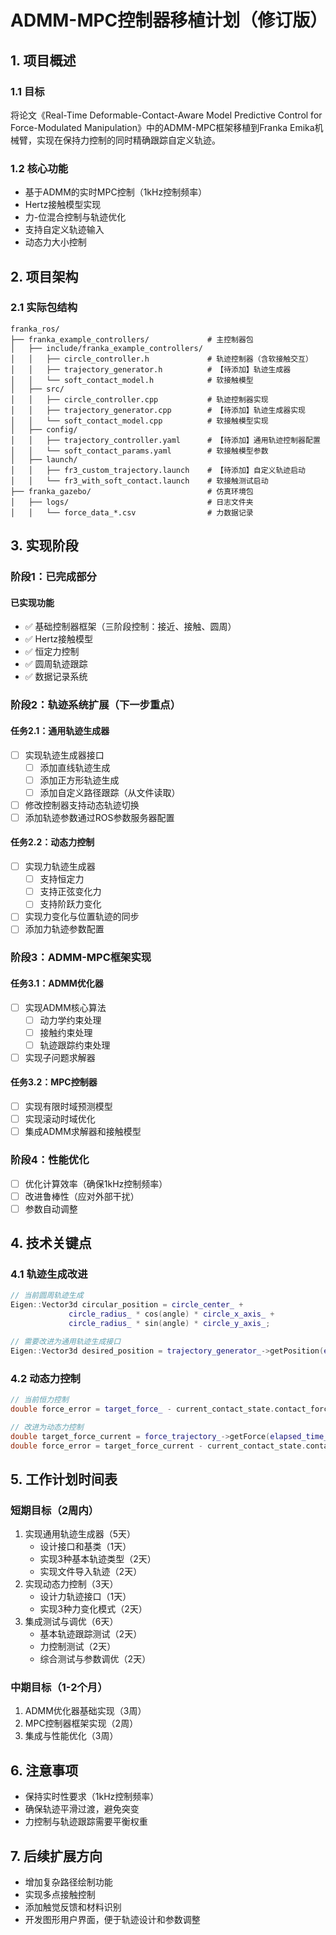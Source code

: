 # ADMM-MPC控制器移植计划（修订版）

## 1. 项目概述

### 1.1 目标
将论文《Real-Time Deformable-Contact-Aware Model Predictive Control for Force-Modulated Manipulation》中的ADMM-MPC框架移植到Franka Emika机械臂，实现在保持力控制的同时精确跟踪自定义轨迹。

### 1.2 核心功能
- 基于ADMM的实时MPC控制（1kHz控制频率）
- Hertz接触模型实现
- 力-位混合控制与轨迹优化
- 支持自定义轨迹输入
- 动态力大小控制

## 2. 项目架构

### 2.1 实际包结构
```
franka_ros/
├── franka_example_controllers/             # 主控制器包
│   ├── include/franka_example_controllers/
│   │   ├── circle_controller.h             # 轨迹控制器（含软接触交互）
│   │   ├── trajectory_generator.h          # 【待添加】轨迹生成器
│   │   └── soft_contact_model.h            # 软接触模型
│   ├── src/
│   │   ├── circle_controller.cpp           # 轨迹控制器实现
│   │   ├── trajectory_generator.cpp        # 【待添加】轨迹生成器实现
│   │   └── soft_contact_model.cpp          # 软接触模型实现
│   ├── config/
│   │   ├── trajectory_controller.yaml      # 【待添加】通用轨迹控制器配置
│   │   └── soft_contact_params.yaml        # 软接触模型参数
│   ├── launch/
│   │   ├── fr3_custom_trajectory.launch    # 【待添加】自定义轨迹启动
│   │   └── fr3_with_soft_contact.launch    # 软接触测试启动
├── franka_gazebo/                          # 仿真环境包
│   ├── logs/                               # 日志文件夹
│   │   └── force_data_*.csv                # 力数据记录
```

## 3. 实现阶段

### 阶段1：已完成部分

#### 已实现功能
- ✅ 基础控制器框架（三阶段控制：接近、接触、圆周）
- ✅ Hertz接触模型
- ✅ 恒定力控制
- ✅ 圆周轨迹跟踪
- ✅ 数据记录系统

### 阶段2：轨迹系统扩展（下一步重点）

#### 任务2.1：通用轨迹生成器
- [ ] 实现轨迹生成器接口
  - [ ] 添加直线轨迹生成
  - [ ] 添加正方形轨迹生成
  - [ ] 添加自定义路径跟踪（从文件读取）
- [ ] 修改控制器支持动态轨迹切换
- [ ] 添加轨迹参数通过ROS参数服务器配置

#### 任务2.2：动态力控制
- [ ] 实现力轨迹生成器
  - [ ] 支持恒定力
  - [ ] 支持正弦变化力
  - [ ] 支持阶跃力变化
- [ ] 实现力变化与位置轨迹的同步
- [ ] 添加力轨迹参数配置

### 阶段3：ADMM-MPC框架实现

#### 任务3.1：ADMM优化器
- [ ] 实现ADMM核心算法
  - [ ] 动力学约束处理
  - [ ] 接触约束处理
  - [ ] 轨迹跟踪约束处理
- [ ] 实现子问题求解器

#### 任务3.2：MPC控制器
- [ ] 实现有限时域预测模型
- [ ] 实现滚动时域优化
- [ ] 集成ADMM求解器和接触模型

### 阶段4：性能优化

- [ ] 优化计算效率（确保1kHz控制频率）
- [ ] 改进鲁棒性（应对外部干扰）
- [ ] 参数自动调整

## 4. 技术关键点

### 4.1 轨迹生成改进
```cpp
// 当前圆周轨迹生成
Eigen::Vector3d circular_position = circle_center_ + 
             circle_radius_ * cos(angle) * circle_x_axis_ + 
             circle_radius_ * sin(angle) * circle_y_axis_;

// 需要改进为通用轨迹生成接口
Eigen::Vector3d desired_position = trajectory_generator_->getPosition(elapsed_time_);
```

### 4.2 动态力控制
```cpp
// 当前恒力控制
double force_error = target_force_ - current_contact_state.contact_force;

// 改进为动态力控制
double target_force_current = force_trajectory_->getForce(elapsed_time_);
double force_error = target_force_current - current_contact_state.contact_force;
```

## 5. 工作计划时间表

### 短期目标（2周内）
1. 实现通用轨迹生成器（5天）
   - 设计接口和基类（1天）
   - 实现3种基本轨迹类型（2天）
   - 实现文件导入轨迹（2天）
2. 实现动态力控制（3天）
   - 设计力轨迹接口（1天）
   - 实现3种力变化模式（2天）
3. 集成测试与调优（6天）
   - 基本轨迹跟踪测试（2天）
   - 力控制测试（2天）
   - 综合测试与参数调优（2天）

### 中期目标（1-2个月）
1. ADMM优化器基础实现（3周）
2. MPC控制器框架实现（2周）
3. 集成与性能优化（3周）

## 6. 注意事项

- 保持实时性要求（1kHz控制频率）
- 确保轨迹平滑过渡，避免突变
- 力控制与轨迹跟踪需要平衡权重

## 7. 后续扩展方向

- 增加复杂路径绘制功能
- 实现多点接触控制
- 添加触觉反馈和材料识别
- 开发图形用户界面，便于轨迹设计和参数调整 